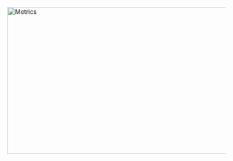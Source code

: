 <img src="https://github.com/aerasmo/aerasmo/blob/main/github-metrics.svg" alt="Metrics" width="900" height="340">
<!--  -->
